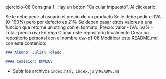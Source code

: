 ejercicio-08
Consigna
1- Hay un boton "Calcular impuesto". Al clickearlo:

Se le debe pedir al usuario el precio de un producto
Se le debe pedir el IVA (0-100%) pero por defecto es 21%
Se deben pasar estos valores a una funcion que retorne un string con el formato: Precio: valor - IVA: iva% - Total: precio+iva
Entrega
Clonar este repositorio localmente
Crear un repositorio personal con el nombre dw-p1-08
Modificar este README.md con este contenido:

```markdown
### Alumno: Julian Toledo

#### Comision: DWN2CV
```

- Subir los archivos `index.html`, `index.js` y `README.md`
